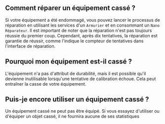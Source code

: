 ## Comment réparer un équipement cassé ?

Si votre équipement a été endommagé, vous pouvez lancer le processus de réparation en utilisant les services d'un `Armurier` et en consommant un `Nano Réparateur`. Il est important de noter que la réparation n'est pas toujours réussie du premier coup. Cependant, après dix tentatives, la réparation est garantie de réussir, comme l'indique le compteur de tentatives dans l'interface de réparation.

## Pourquoi mon équipement est-il cassé ?

L'équipement n'a pas d'attribut de durabilité, mais il est possible qu'il devienne inutilisable lorsqu'une tentative de calibration échoue. Cela peut entraîner la casse de votre équipement.

## Puis-je encore utiliser un équipement cassé ?

Un équipement cassé ne peut pas être équipé. Si vous essayez d'utiliser ou d'équiper un objet cassé, il ne fournira aucune de ses statistiques
